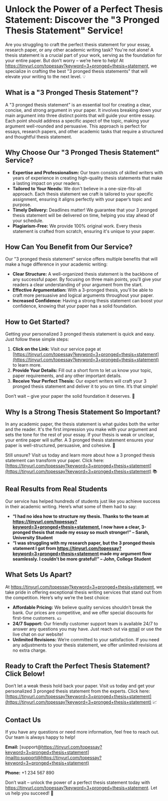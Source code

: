 # Unlock the Power of a Perfect Thesis Statement: Discover the "3 Pronged Thesis Statement" Service!

Are you struggling to craft the perfect thesis statement for your essay, research paper, or any other academic writing task? You're not alone! A thesis statement is a crucial part of your work, serving as the foundation for your entire paper. But don’t worry – we’re here to help! At https://tinyurl.com/topessay?keyword=3+pronged+thesis+statement, we specialize in crafting the best "3 pronged thesis statements" that will elevate your writing to the next level. 💡

## What is a "3 Pronged Thesis Statement"?

A "3 pronged thesis statement" is an essential tool for creating a clear, concise, and strong argument in your paper. It involves breaking down your main argument into three distinct points that will guide your entire essay. Each point should address a specific aspect of the topic, making your argument well-rounded and persuasive. This approach is perfect for essays, research papers, and other academic tasks that require a structured and thoughtful thesis statement.

## Why Choose Our "3 Pronged Thesis Statement" Service?

- **Expertise and Professionalism:** Our team consists of skilled writers with years of experience in creating high-quality thesis statements that make a lasting impact on your readers.
- **Tailored to Your Needs:** We don't believe in a one-size-fits-all approach. Each thesis statement we craft is tailored to your specific assignment, ensuring it aligns perfectly with your paper’s topic and purpose.
- **Timely Delivery:** Deadlines matter! We guarantee that your 3 pronged thesis statement will be delivered on time, helping you stay ahead of your schedule.
- **Plagiarism-Free:** We provide 100% original work. Every thesis statement is crafted from scratch, ensuring it's unique to your paper.

## How Can You Benefit from Our Service?

Our "3 pronged thesis statement" service offers multiple benefits that will make a huge difference in your academic writing:

- **Clear Structure:** A well-organized thesis statement is the backbone of any successful paper. By focusing on three main points, you'll give your readers a clear understanding of your argument from the start.
- **Effective Argumentation:** With a 3-pronged thesis, you'll be able to craft more persuasive and logical arguments throughout your paper.
- **Increased Confidence:** Having a strong thesis statement can boost your confidence, knowing that your paper has a solid foundation.

## How to Get Started?

Getting your personalized 3 pronged thesis statement is quick and easy. Just follow these simple steps:

1. **Click on the Link:** Visit our service page at [https://tinyurl.com/topessay?keyword=3+pronged+thesis+statement](https://tinyurl.com/topessay?keyword=3+pronged+thesis+statement) to learn more.
2. **Provide Your Details:** Fill out a short form to let us know your topic, paper requirements, and any other important details.
3. **Receive Your Perfect Thesis:** Our expert writers will craft your 3 pronged thesis statement and deliver it to you on time. It’s that simple!

Don’t wait – give your paper the solid foundation it deserves. 💪

## Why Is a Strong Thesis Statement So Important?

In any academic paper, the thesis statement is what guides both the writer and the reader. It's the first impression you make with your argument and sets the tone for the rest of your essay. If your thesis is weak or unclear, your entire paper will suffer. A 3 pronged thesis statement ensures your paper is well-structured, persuasive, and cohesive. 🌟

Still unsure? Visit us today and learn more about how a 3 pronged thesis statement can transform your paper. Click here: [https://tinyurl.com/topessay?keyword=3+pronged+thesis+statement](https://tinyurl.com/topessay?keyword=3+pronged+thesis+statement) 📚

## Real Results from Real Students

Our service has helped hundreds of students just like you achieve success in their academic writing. Here’s what some of them had to say:

- **“I had no idea how to structure my thesis. Thanks to the team at https://tinyurl.com/topessay?keyword=3+pronged+thesis+statement, I now have a clear, 3-pronged thesis that made my essay so much stronger!” – Sarah, University Student**
- **“I was struggling with my research paper, but the 3 pronged thesis statement I got from https://tinyurl.com/topessay?keyword=3+pronged+thesis+statement made my argument flow seamlessly. I couldn’t be more grateful!” – John, College Student**

## What Sets Us Apart?

At https://tinyurl.com/topessay?keyword=3+pronged+thesis+statement, we take pride in offering exceptional thesis writing services that stand out from the competition. Here’s why we’re the best choice:

- **Affordable Pricing:** We believe quality services shouldn’t break the bank. Our prices are competitive, and we offer special discounts for first-time customers. 💵
- **24/7 Support:** Our friendly customer support team is available 24/7 to answer any questions you may have. Just reach out via [email](mailto:support@https://tinyurl.com/topessay?keyword=3+pronged+thesis+statement) or use the live chat on our website!
- **Unlimited Revisions:** We’re committed to your satisfaction. If you need any adjustments to your thesis statement, we offer unlimited revisions at no extra charge.

## Ready to Craft the Perfect Thesis Statement? Click Below!

Don’t let a weak thesis hold back your paper. Visit us today and get your personalized 3 pronged thesis statement from the experts. Click here: [https://tinyurl.com/topessay?keyword=3+pronged+thesis+statement](https://tinyurl.com/topessay?keyword=3+pronged+thesis+statement) 📈

## Contact Us

If you have any questions or need more information, feel free to reach out. Our team is always happy to help!

**Email:** [support@https://tinyurl.com/topessay?keyword=3+pronged+thesis+statement](mailto:support@https://tinyurl.com/topessay?keyword=3+pronged+thesis+statement)

**Phone:** +1 234 567 890

Don’t wait – unlock the power of a perfect thesis statement today with https://tinyurl.com/topessay?keyword=3+pronged+thesis+statement. Let us help you succeed! 🚀
